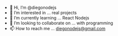 - 👋 Hi, I’m @diegonodejs
- 👀 I’m interested in ... real projects
- 🌱 I’m currently learning ... React Nodejs 
- 💞️ I’m looking to collaborate on ... with programming
- 📫 How to reach me ... diegonodejs@gmail.com

<!---
diegonodejs/diegonodejs is a ✨ special ✨ repository because its `README.md` (this file) appears on your GitHub profile.
You can click the Preview link to take a look at your changes.
--->

